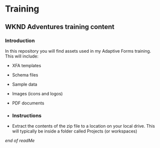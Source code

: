 # Training
## WKND Adventures training content

### Introduction
In this repository you will find assets used in my Adaptive Forms training.  This will include:

- XFA templates
- Schema files
- Sample data
- Images (icons and logos)
- PDF documents

- ### Instructions
- Extract the contents of the zip file to a location on your local drive.  This will typically be inside a folder called Projects (or workspaces)

*end of readMe*
